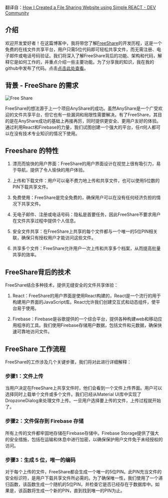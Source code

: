 翻译自：[How I Created a File Sharing Website using Simple REACT - DEV Community](https://dev.to/varshithvhegde/how-i-created-a-file-sharing-website-using-simple-react-41f)

## 介绍

欢迎开发爱好者！在这篇博客中，我将带您了解[FreeShare](https://freeshare.vercel.app/)的开发历程，这是一个免费的在线文件共享平台，用户只需5位代码即可轻松共享文件，而无需注册、电子邮件或电话号码验证。我们将深入了解FreeShare背后的功能、架构和代码，解释它是如何工作的，并重点介绍一些主要功能。为了分享我的知识，我在我的github中发布了代码。点击[点击此处查看](https://github.com/Varshithvhegde/FreeShare/)。

## 背景 - FreeShare 的需求

![Free Share](https://res.cloudinary.com/practicaldev/image/fetch/s--PFf1Akn0--/c_limit%2Cf_auto%2Cfl_progressive%2Cq_auto%2Cw_800/https://dev-to-uploads.s3.amazonaws.com/uploads/articles/gavt9liitpwkoe9lvcc7.png)

FreeShare的想法源于上一个项目AnyShare的成功。虽然AnyShare是一个广受欢迎的文件共享平台，但它也有一些漏洞和局限性需要解决。有了FreeShare，其目的是在AnyShare成功的基础上再接再厉，同时提供更安全、更用户友好的体验。通过利用React和Firebase的力量，我们试图创建一个强大的平台，任rt何人都可以在没有技术专业知识的情况下使用。

## Freeshare 的特性

1. 漂亮而愉快的用户界面：FreeShare的用户界面设计在视觉上很有吸引力，易于导航，提供了令人愉快的用户体验。

2. 上传和下载文件：用户可以毫不费力地上传和共享文件，也可以使用5位数的PIN下载共享文件。

3. 免费使用：FreeShare是完全免费的，确保用户可以在没有任何经济负担的情况下共享文件。

4. 无电子邮件、注册或电话号码：隐私是首要任务，因此FreeShare不要求用户在文件共享过程中提供个人信息。

5. 安全文件共享：在FreeShare上共享的每个文件都与一个唯一的5位PIN相关联，确保只有授权用户才能访问这些文件。

6. 共享多个文件：FreeShare允许用户一次上传和共享多个档案，从而提高批量共享的效率。

## FreeShare背后的技术

FreeShare结合多种技术，提供无缝安全的文件共享体验：

1. React：FreeShare的用户界面是使用React构建的，React是一个流行的用于构建用户界面的JavaScript库。React允许我们创建交互式和动态组件，使平台易于使用。

2. Firebase：Firebase是谷歌提供的一个综合平台，提供各种构建web和移动应用程序的工具。我们使用Firebase存储用户数据，包括文件和元数据，确保快速可靠地访问文件。



## FreeShare 工作流程



FreeShare的工作涉及几个关键步骤，我们将对此进行详细解释：



### 步骤1：文件上传



当用户决定在FreeShare上共享文件时，他们会看到一个文件上传界面。用户可以选择同时上载单个文件或多个文件。我们已经从Material UI库中实现了DropzoneDialog来处理文件上传。一旦用户选择要上传的文件，上传过程就开始了。



### 步骤2：文件保存到 Firebase 存储



所有上传的文件都牢固地存储在Firebase存储中。Firebase Storage提供了强大的安全措施，包括在运输和休息中进行加密，以确保保护用户文件免于未经授权的访问。



### 步骤3：生成 5 位，唯一的编码



对于每个上传的文件，FreeShare都会生成一个唯一的5位PIN。此PIN充当文件的安全标识符，是用户下载共享文件所必需的。为了确保唯一性，我们使用了一个递归函数，该函数生成一个随机的5位PIN，并检查它是否已经存在于数据库中。如果是，该函数将生成一个新的PIN，直到找到唯一的PIN为止。

